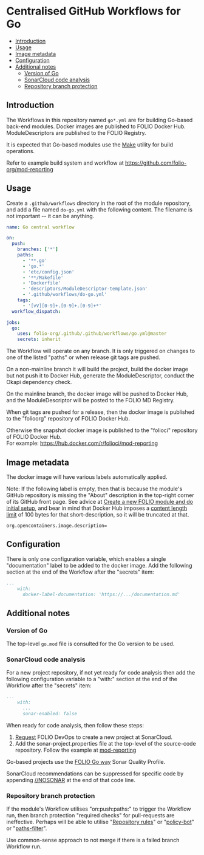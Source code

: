 # Centralised GitHub Workflows for Go

<!-- ../okapi/doc/md2toc -l 2 -h 3 README-go.md -->
* [Introduction](#introduction)
* [Usage](#usage)
* [Image metadata](#image-metadata)
* [Configuration](#configuration)
* [Additional notes](#additional-notes)
    * [Version of Go](#version-of-go)
    * [SonarCloud code analysis](#sonarcloud-code-analysis)
    * [Repository branch protection](#repository-branch-protection)

## Introduction

The Workflows in this repository named `go*.yml` are for building Go-based back-end modules.
Docker images are published to FOLIO Docker Hub.
ModuleDescriptors are published to the FOLIO Registry.

It is expected that Go-based modules use the [Make](https://en.wikipedia.org/wiki/Make_(software)) utility for build operations.

Refer to example build system and workflow at https://github.com/folio-org/mod-reporting

## Usage

Create a `.github/workflows` directory in the root of the module repository, and add a file named `do-go.yml` with the following content.
The filename is not important -- it can be anything.

```yaml
name: Go central workflow

on:
  push:
    branches: ['*']
    paths:
      - '**.go'
      - 'go.*'
      - 'etc/config.json'
      - '**/Makefile'
      - 'Dockerfile'
      - 'descriptors/ModuleDescriptor-template.json'
      - '.github/workflows/do-go.yml'
    tags:
      - '[vV][0-9]+.[0-9]+.[0-9]+*'
  workflow_dispatch:

jobs:
  go:
    uses: folio-org/.github/.github/workflows/go.yml@master
    secrets: inherit
```

The Workflow will operate on any branch. It is only triggered on changes to one of the listed "paths" or when release git tags are pushed.

On a non-mainline branch it will build the project, build the docker image but not push it to Docker Hub, generate the ModuleDescriptor, conduct the Okapi dependency check.

On the mainline branch, the docker image will be pushed to Docker Hub, and the ModuleDescriptor will be posted to the FOLIO MD Registry.

When git tags are pushed for a release, then the docker image is published to the "folioorg" repository of FOLIO Docker Hub.

Otherwise the snapshot docker image is published to the "folioci" repository of FOLIO Docker Hub.\
For example: https://hub.docker.com/r/folioci/mod-reporting

## Image metadata

The docker image will have various labels automatically applied.

Note: If the following label is empty, then that is because the module's GitHub repository is missing the "About" description in the top-right corner of its GitHub front page.
See advice at [Create a new FOLIO module and do initial setup](https://dev.folio.org/guidelines/create-new-repo/),
and bear in mind that Docker Hub imposes a [content length limit](https://github.com/peter-evans/dockerhub-description#content-limits) of 100 bytes for that short-description, so it will be truncated at that.

```
org.opencontainers.image.description=
```

## Configuration

There is only one configuration variable, which enables a single "documentation" label to be added to the docker image.
Add the following section at the end of the Workflow after the "secrets" item:

```yaml
...
    with:
      docker-label-documentation: 'https://.../documentation.md'
```

## Additional notes

### Version of Go

The top-level `go.mod` file is consulted for the Go version to be used.

### SonarCloud code analysis

For a new project repository, if not yet ready for code analysis then add the following configuration variable to a "with:" section at the end of the Workflow after the "secrets" item:

```yaml
...
    with:
      ...
      sonar-enabled: false
```

When ready for code analysis, then follow these steps:
1. [Request](https://dev.folio.org/faqs/how-to-raise-devops-ticket/) FOLIO DevOps to create a new project at SonarCloud.
2. Add the sonar-project.properties file at the top-level of the source-code repository. Follow the example at [mod-reporting](https://github.com/folio-org/mod-reporting/blob/main/sonar-project.properties)

Go-based projects use the [FOLIO Go way](https://sonarcloud.io/organizations/folio-org/quality_profiles/show?name=FOLIO+Go+way&language=go) Sonar Quality Profile.

SonarCloud recommendations can be suppressed for specific code by appending [//NOSONAR](https://docs.sonarsource.com/sonarcloud/appendices/frequently-asked-questions/#nosonar) at the end of that code line.

### Repository branch protection

If the module's Workflow utilises "on:push:paths:" to trigger the Workflow run, then branch protection "required checks" for pull-requests are ineffective.
Perhaps will be able to utilise
"[Repository rules](https://github.blog/changelog/2023-08-02-github-actions-required-workflows-will-move-to-repository-rules/)"
or "[policy-bot](https://github.com/palantir/policy-bot)"
or "[paths-filter](https://github.com/dorny/paths-filter)".

Use common-sense approach to not merge if there is a failed branch Workflow run.

